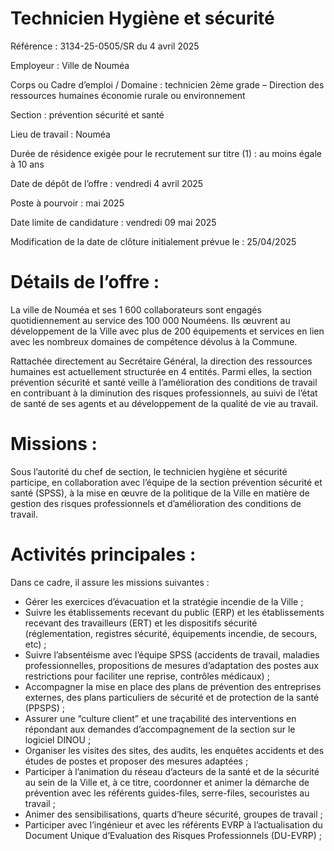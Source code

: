 # Technicien Hygiène et sécurité

Référence : 3134-25-0505/SR du 4 avril 2025

Employeur : Ville de Nouméa

Corps ou Cadre d’emploi / Domaine : technicien 2ème grade – Direction des ressources humaines économie rurale ou environnement

Section : prévention sécurité et santé

Lieu de travail : Nouméa

Durée de résidence exigée pour le recrutement sur titre (1) : au moins égale à 10 ans

Date de dépôt de l’offre : vendredi 4 avril 2025

Poste à pourvoir : mai 2025

Date limite de candidature : vendredi 09 mai 2025

Modification de la date de clôture initialement prévue le : 25/04/2025

# Détails de l’offre :

La ville de Nouméa et ses 1 600 collaborateurs sont engagés quotidiennement au service des 100 000 Nouméens. Ils œuvrent au développement de la Ville avec plus de 200 équipements et services en lien avec les nombreux domaines de compétence dévolus à la Commune.

Rattachée directement au Secrétaire Général, la direction des ressources humaines est actuellement structurée en 4 entités. Parmi elles, la section prévention sécurité et santé veille à l’amélioration des conditions de travail en contribuant à la diminution des risques professionnels, au suivi de l’état de santé de ses agents et au développement de la qualité de vie au travail.

# Missions :

Sous l’autorité du chef de section, le technicien hygiène et sécurité participe, en collaboration avec l’équipe de la section prévention sécurité et santé (SPSS), à la mise en œuvre de la politique de la Ville en matière de gestion des risques professionnels et d’amélioration des conditions de travail.

# Activités principales :

Dans ce cadre, il assure les missions suivantes :

- Gérer les exercices d’évacuation et la stratégie incendie de la Ville ;
- Suivre les établissements recevant du public (ERP) et les établissements recevant des travailleurs (ERT) et les dispositifs sécurité (réglementation, registres sécurité, équipements incendie, de secours, etc) ;
- Suivre l’absentéisme avec l’équipe SPSS (accidents de travail, maladies professionnelles, propositions de mesures d’adaptation des postes aux restrictions pour faciliter une reprise, contrôles médicaux) ;
- Accompagner la mise en place des plans de prévention des entreprises externes, des plans particuliers de sécurité et de protection de la santé (PPSPS) ;
- Assurer une “culture client” et une traçabilité des interventions en répondant aux demandes d’accompagnement de la section sur le logiciel DINOU ;
- Organiser les visites des sites, des audits, les enquêtes accidents et des études de postes et proposer des mesures adaptées ;
- Participer à l’animation du réseau d’acteurs de la santé et de la sécurité au sein de la Ville et, à ce titre, coordonner et animer la démarche de prévention avec les référents guides-files, serre-files, secouristes au travail ;
- Animer des sensibilisations, quarts d’heure sécurité, groupes de travail ;
- Participer avec l’ingénieur et avec les référents EVRP à l’actualisation du Document Unique d’Evaluation des Risques Professionnels (DU-EVRP) ;